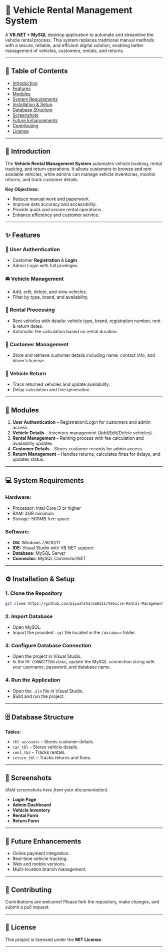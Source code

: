 

# 🚗 Vehicle Rental Management System

A **VB.NET + MySQL** desktop application to automate and streamline the vehicle rental process. This system replaces traditional manual methods with a secure, reliable, and efficient digital solution, enabling better management of vehicles, customers, rentals, and returns.

---

## 📖 Table of Contents

* [Introduction](#introduction)
* [Features](#features)
* [Modules](#modules)
* [System Requirements](#system-requirements)
* [Installation & Setup](#installation--setup)
* [Database Structure](#database-structure)
* [Screenshots](#screenshots)
* [Future Enhancements](#future-enhancements)
* [Contributing](#contributing)
* [License](#license)

---

## 📌 Introduction

The **Vehicle Rental Management System** automates vehicle booking, rental tracking, and return operations. It allows customers to browse and rent available vehicles, while admins can manage vehicle inventories, monitor returns, and track customer details.

**Key Objectives:**

* Reduce manual work and paperwork.
* Improve data accuracy and accessibility.
* Provide quick and secure rental operations.
* Enhance efficiency and customer service.

---

## ✨ Features

### 🔑 User Authentication

* Customer **Registration** & **Login**.
* Admin Login with full privileges.

### 🚘 Vehicle Management

* Add, edit, delete, and view vehicles.
* Filter by type, brand, and availability.

### 📄 Rental Processing

* Rent vehicles with details: vehicle type, brand, registration number, rent & return dates.
* Automatic fee calculation based on rental duration.

### 👤 Customer Management

* Store and retrieve customer details including name, contact info, and driver’s license.

### 🔄 Vehicle Return

* Track returned vehicles and update availability.
* Delay calculation and fine generation.

---

## 🧩 Modules

1. **User Authentication** – Registration/Login for customers and admin access.
2. **Vehicle Details** – Inventory management (Add/Edit/Delete vehicles).
3. **Rental Management** – Renting process with fee calculation and availability updates.
4. **Customer Details** – Stores customer records for admin access.
5. **Return Management** – Handles returns, calculates fines for delays, and updates status.

---

## 💻 System Requirements

### Hardware:

* Processor: Intel Core i3 or higher
* RAM: 4GB minimum
* Storage: 500MB free space

### Software:

* **OS:** Windows 7/8/10/11
* **IDE:** Visual Studio with VB.NET support
* **Database:** MySQL Server
* **Connector:** MySQL Connector/NET

---

## ⚙️ Installation & Setup

### 1. Clone the Repository

```bash
git clone https://github.com/piyushsharma0211/Vehicle-Rental-Management-System.git
```

### 2. Import Database

* Open MySQL.
* Import the provided `.sql` file located in the `/database` folder.

### 3. Configure Database Connection

* Open the project in Visual Studio.
* In the `MY_CONNECTION` class, update the MySQL connection string with your username, password, and database name.

### 4. Run the Application

* Open the `.sln` file in Visual Studio.
* Build and run the project.

---

## 🗄 Database Structure

**Tables:**

* `tbl_accounts` – Stores customer details.
* `car_tbl` – Stores vehicle details.
* `rent_tbl` – Tracks rentals.
* `return_tbl` – Tracks returns and fines.

---

## 📸 Screenshots

*(Add screenshots here from your documentation)*

* **Login Page**
* **Admin Dashboard**
* **Vehicle Inventory**
* **Rental Form**
* **Return Form**

---

## 🚀 Future Enhancements

* Online payment integration.
* Real-time vehicle tracking.
* Web and mobile versions.
* Multi-location branch management.

---

## 🤝 Contributing

Contributions are welcome! Please fork the repository, make changes, and submit a pull request.

---

## 📜 License

This project is licensed under the **MIT License**.

---

